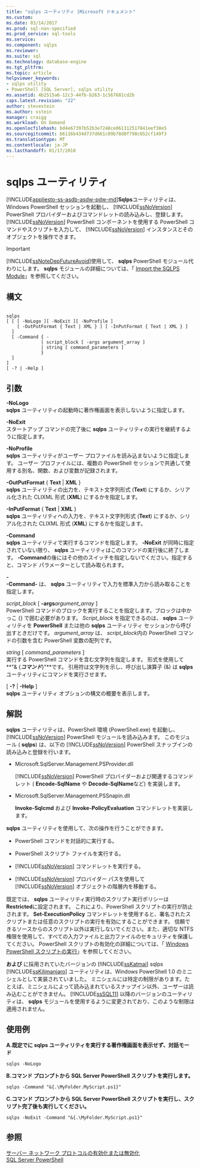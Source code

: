 ```yaml
---
title: "sqlps ユーティリティ |Microsoft ドキュメント"
ms.custom: 
ms.date: 03/14/2017
ms.prod: sql-non-specified
ms.prod_service: sql-tools
ms.service: 
ms.component: sqlps
ms.reviewer: 
ms.suite: sql
ms.technology: database-engine
ms.tgt_pltfrm: 
ms.topic: article
helpviewer_keywords:
- sqlps utility
- PowerShell [SQL Server], sqlps utility
ms.assetid: 4b2515a6-12c3-44fb-b263-1c567681cd2b
caps.latest.revision: "22"
author: stevestein
ms.author: sstein
manager: craigg
ms.workload: On Demand
ms.openlocfilehash: bd4e67397b52b3e7248ce061312517841eef38e5
ms.sourcegitcommit: b6116b434d737d661c09b78d0f798c652cf149f3
ms.translationtype: MT
ms.contentlocale: ja-JP
ms.lasthandoff: 01/17/2018
---
```

# <a name="sqlps-utility"></a>sqlps ユーティリティ
[!INCLUDE[appliesto-ss-asdb-asdw-pdw-md](../includes/appliesto-ss-asdb-asdw-pdw-md.md)]**Sqlps**ユーティリティは、Windows PowerShell セッションを起動し、 [!INCLUDE[ssNoVersion](../includes/ssnoversion-md.md)] PowerShell プロバイダーおよびコマンドレットの読み込みし、登録します。 [!INCLUDE[ssNoVersion](../includes/ssnoversion-md.md)] PowerShell コンポーネントを使用する PowerShell コマンドやスクリプトを入力して、 [!INCLUDE[ssNoVersion](../includes/ssnoversion-md.md)] インスタンスとそのオブジェクトを操作できます。  
  
> [!IMPORTANT]  
>  [!INCLUDE[ssNoteDepFutureAvoid](../includes/ssnotedepfutureavoid-md.md)]使用して、 **sqlps** PowerShell モジュール代わりにします。 **sqlps** モジュールの詳細については、「 [Import the SQLPS Module](../relational-databases/scripting/import-the-sqlps-module.md)」を参照してください。  
  
## <a name="syntax"></a>構文  
  
```  
  
sqlps   
[ [ [ -NoLogo ][ -NoExit ][ -NoProfile ]  
    [ -OutPutFormat { Text | XML } ] [ -InPutFormat { Text | XML } ]  
  ]  
  [ -Command { -  
             | script_block [ -args argument_array ]  
             | string [ command_parameters ]  
             }  
  ]  
]  
[ -? | -Help ]  
```  
  
## <a name="arguments"></a>引数  
 **-NoLogo**  
 **sqlps** ユーティリティの起動時に著作権画面を表示しないように指定します。  
  
 **-NoExit**  
 スタートアップ コマンドの完了後に **sqlps** ユーティリティの実行を継続するように指定します。  
  
 **-NoProfile**  
 **sqlps** ユーティリティがユーザー プロファイルを読み込まないように指定します。 ユーザー プロファイルには、複数の PowerShell セッションで共通して使用する別名、関数、および変数が記録されます。  
  
 **-OutPutFormat** { **Text** | **XML** }  
 **sqlps** ユーティリティの出力を、テキスト文字列形式 (**Text**) にするか、シリアル化された CLIXML 形式 (**XML**) にするかを指定します。  
  
 **-InPutFormat** { **Text** | **XML** }  
 **sqlps** ユーティリティへの入力を、テキスト文字列形式 (**Text**) にするか、シリアル化された CLIXML 形式 (**XML**) にするかを指定します。  
  
 **-Command**  
 **sqlps** ユーティリティで実行するコマンドを指定します。 **-NoExit** が同時に指定されていない限り、 **sqlps** ユーティリティはこのコマンドの実行後に終了します。 **-Command**の後にはその他のスイッチを指定しないでください。指定すると、コマンド パラメーターとして読み取られます。  
  
 **-**  
 **-Command-** は、 **sqlps** ユーティリティで入力を標準入力から読み取ることを指定します。  
  
 *script_block* [ **-args***argument_array* ]  
 PowerShell コマンドのブロックを実行することを指定します。ブロックは中かっこ {} で囲む必要があります。 *Script_block* を指定できるのは、 **sqlps** ユーティリティを **PowerShell** または他の **sqlps** ユーティリティ セッションから呼び出すときだけです。 *argument_array* は、 *script_block*内の PowerShell コマンドの引数を含む PowerShell 変数の配列です。  
  
 *string* [ *command_parameters* ]  
 実行する PowerShell コマンドを含む文字列を指定します。 形式を使用して**"& {***コマンド***}"**です。 引用符は文字列を示し、呼び出し演算子 (&) は **sqlps** ユーティリティにコマンドを実行させます。  
  
 [ **-?** | **-Help** ]  
 **sqlps** ユーティリティ オプションの構文の概要を表示します。  
  
## <a name="remarks"></a>解説  
 **sqlps** ユーティリティは、PowerShell 環境 (PowerShell.exe) を起動し、 [!INCLUDE[ssNoVersion](../includes/ssnoversion-md.md)] PowerShell モジュールを読み込みます。 このモジュール ( **sqlps**) は、以下の [!INCLUDE[ssNoVersion](../includes/ssnoversion-md.md)] PowerShell スナップインの読み込みと登録を行います。  
  
-   Microsoft.SqlServer.Management.PSProvider.dll  
  
     [!INCLUDE[ssNoVersion](../includes/ssnoversion-md.md)] PowerShell プロバイダーおよび関連するコマンドレット ( **Encode-SqlName** や **Decode-SqlName**など) を実装します。  
  
-   Microsoft.SqlServer.Management.PSSnapin.dll  
  
     **Invoke-Sqlcmd** および **Invoke-PolicyEvaluation** コマンドレットを実装します。  
  
 **sqlps** ユーティリティを使用して、次の操作を行うことができます。  
  
-   PowerShell コマンドを対話的に実行する。  
  
-   PowerShell スクリプト ファイルを実行する。  
  
-   [!INCLUDE[ssNoVersion](../includes/ssnoversion-md.md)] コマンドレットを実行する。  
  
-   [!INCLUDE[ssNoVersion](../includes/ssnoversion-md.md)] プロバイダー パスを使用して [!INCLUDE[ssNoVersion](../includes/ssnoversion-md.md)] オブジェクトの階層内を移動する。  
  
 既定では、 **sqlps** ユーティリティ実行時のスクリプト実行ポリシーは **Restricted**に設定されます。 これにより、PowerShell スクリプトの実行が防止されます。 **Set-ExecutionPolicy** コマンドレットを使用すると、署名されたスクリプトまたは任意のスクリプトの実行を有効にすることができます。 信頼できるソースからのスクリプト以外は実行しないでください。また、適切な NTFS 権限を使用して、すべての入力ファイルと出力ファイルのセキュリティを保護してください。 PowerShell スクリプトの有効化の詳細については、「 [Windows PowerShell スクリプトの実行](http://go.microsoft.com/fwlink/?LinkId=103166)」を参照してください。  
  
 **および** に採用されていたバージョンの [!INCLUDE[ssKatmai](../includes/sskatmai-md.md)] sqlps [!INCLUDE[ssKilimanjaro](../includes/sskilimanjaro-md.md)] ユーティリティは、Windows PowerShell 1.0 のミニシェルとして実装されていました。 ミニシェルには特定の制限があります。たとえば、ミニシェルによって読み込まれているスナップイン以外、ユーザーは読み込むことができません。 [!INCLUDE[ssSQL11](../includes/sssql11-md.md)] 以降のバージョンのユーティリティは、 **sqlps** モジュールを使用するように変更されており、このような制限は適用されません。  
  
## <a name="examples"></a>使用例  
 **A.既定でに sqlps ユーティリティを実行する著作権画面を表示せず、対話モード**  
  
```  
sqlps -NoLogo  
```  
  
 **B.コマンド プロンプトから SQL Server PowerShell スクリプトを実行します。**  
  
```  
sqlps -Command "&{.\MyFolder.MyScript.ps1}"  
```  
  
 **C.コマンド プロンプトから SQL Server PowerShell スクリプトを実行し、スクリプト完了後も実行してください。**  
  
```  
sqlps -NoExit -Command "&{.\MyFolder.MyScript.ps1}"  
```  
  
## <a name="see-also"></a>参照  
 [サーバー ネットワーク プロトコルの有効化または無効化](../database-engine/configure-windows/enable-or-disable-a-server-network-protocol.md)   
 [SQL Server PowerShell](../relational-databases/scripting/sql-server-powershell.md)  
  
  
